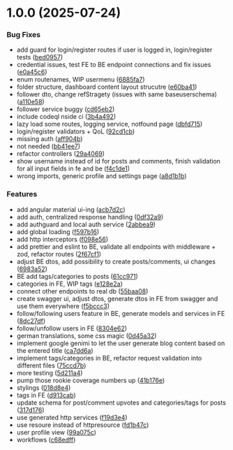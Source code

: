 # 1.0.0 (2025-07-24)


### Bug Fixes

* add guard for login/register routes if user is logged in, login/register tests ([bed0957](https://github.com/eknaub/odin-blog-api/commit/bed0957df72ef584a53f4824786c3505d94da020))
* credential issues, test FE to BE endpoint connections and fix issues ([e0a45c6](https://github.com/eknaub/odin-blog-api/commit/e0a45c641150283732dfc354f343ed88dedbfa47))
* enum routenames, WIP usermenu ([6885fa7](https://github.com/eknaub/odin-blog-api/commit/6885fa77e9b5f38627d50dd79069d639e1f04424))
* folder structure, dashboard content layout strucutre ([e60ba41](https://github.com/eknaub/odin-blog-api/commit/e60ba418fbcf05fc2c4221d575d62359cc62b675))
* follower dto, change refStragety (issues with same baseuserschema) ([a110e58](https://github.com/eknaub/odin-blog-api/commit/a110e58ce5bd7c6fe9263a93e85a7496a0018145))
* follower service buggy ([cd65eb2](https://github.com/eknaub/odin-blog-api/commit/cd65eb23841ffa7e029cc7c51369fb8d932de87d))
* include codeql nside ci ([3b4a492](https://github.com/eknaub/odin-blog-api/commit/3b4a4924170fea8e98bd0f23d75611387cef73fe))
* lazy load some routes, logging service, notfound page ([dbfd715](https://github.com/eknaub/odin-blog-api/commit/dbfd715bf96f6fd27a7c93281b1e009b347473db))
* login/register validators + QoL ([92cd1cb](https://github.com/eknaub/odin-blog-api/commit/92cd1cbea0c32caf4e902db1d276691bc3a061eb))
* missing auth ([aff904b](https://github.com/eknaub/odin-blog-api/commit/aff904b3f11d6a2c36ca5509f2ce2191fb8ac14c))
* not needed ([bb41ee7](https://github.com/eknaub/odin-blog-api/commit/bb41ee72f8c265ac010e2dc75116a5f7c0f8b86d))
* refactor controllers ([29a4069](https://github.com/eknaub/odin-blog-api/commit/29a4069e5b766a7451f0e8a2c30129abf7beee59))
* show username instead of id for posts and comments, finish validation for all input fields in fe and be ([f4c1de1](https://github.com/eknaub/odin-blog-api/commit/f4c1de1bacca1f27a52efc8e1689dbfe6e6ccfc1))
* wrong imports, generic profile and settings page ([a8d1b1b](https://github.com/eknaub/odin-blog-api/commit/a8d1b1b093576115446b4e2d17918a670297615c))


### Features

* add angular material ui-ing ([acb7d2c](https://github.com/eknaub/odin-blog-api/commit/acb7d2cc18342bec88ff0549fa1e2c509a7b1399))
* add auth, centralized response handling ([0df32a9](https://github.com/eknaub/odin-blog-api/commit/0df32a91050e29df9623656df539ef7724a6b105))
* add authguard and local auth service ([2abbea9](https://github.com/eknaub/odin-blog-api/commit/2abbea92712c366a36ff2e87643501b7d2070e11))
* add global loading ([f597b16](https://github.com/eknaub/odin-blog-api/commit/f597b166a73c7deb865d84e1b71685dad67c3cdc))
* add http interceptors ([f098e56](https://github.com/eknaub/odin-blog-api/commit/f098e56a9db5ab8ddc544e18b5e2d6c3b91034bf))
* add prettier and eslint to BE, validate all endpoints with middleware + zod, refactor routes ([2f67cf1](https://github.com/eknaub/odin-blog-api/commit/2f67cf199fd0108dc19dacb6b86f561d5775c861))
* adjust BE dtos, add possibility to create posts/comments, ui changes ([6983a52](https://github.com/eknaub/odin-blog-api/commit/6983a521c5ce093e3aeade2f8f41a333bc2a279c))
* BE add tags/categories to posts ([61cc971](https://github.com/eknaub/odin-blog-api/commit/61cc97154ad6010584a2b0e2ccf51cb1b7c03f29))
* categories in FE, WIP tags ([e128e2a](https://github.com/eknaub/odin-blog-api/commit/e128e2a41dc9a009f1d239f972eaff45c24ca336))
* connect other endpoints to real db ([55baa08](https://github.com/eknaub/odin-blog-api/commit/55baa0884d85449fb2aa3c650df227021506f576))
* create swagger ui, adjust dtos, generate dtos in FE from swagger and use them everywhere ([f5bccc3](https://github.com/eknaub/odin-blog-api/commit/f5bccc3979bacafefca986ee320e1bc330320f46))
* follow/following users feature in BE, generate models and services in FE ([8dc27df](https://github.com/eknaub/odin-blog-api/commit/8dc27df9b066fb0d0ab4434da12994792adebad5))
* follow/unfollow users in FE ([8304e62](https://github.com/eknaub/odin-blog-api/commit/8304e6275098268432a80cb8d040fcc4e241e6f4))
* german translations, some css magic ([0d45a32](https://github.com/eknaub/odin-blog-api/commit/0d45a32fe13d23647634190facaa4a459e9b3019))
* implement google genimi to let the user generate blog content based on the entered title ([ca7dd6a](https://github.com/eknaub/odin-blog-api/commit/ca7dd6a5ca451394f75c7fee7d1ded2edc1d4abe))
* implement tags/categories in BE, refactor request validation into different files ([75ccd7b](https://github.com/eknaub/odin-blog-api/commit/75ccd7be3e5109e556835c8bcfb846c40012a805))
* more testing ([5d211a4](https://github.com/eknaub/odin-blog-api/commit/5d211a4ec68750528b0329bfe09c88a62cc566c1))
* pump those rookie coverage numbers up ([41b176e](https://github.com/eknaub/odin-blog-api/commit/41b176eb8d460ef024834bdade49d70d2504c65f))
* stylings ([018d8e4](https://github.com/eknaub/odin-blog-api/commit/018d8e4e9e64810a0621017e82a90cd5fb78605a))
* tags in FE ([d913cab](https://github.com/eknaub/odin-blog-api/commit/d913cab406d33ecfbe527b7afa9811b209f3e286))
* update schema for post/comment upvotes and categories/tags for posts ([317d176](https://github.com/eknaub/odin-blog-api/commit/317d17629db403b212f0f7b5047d2fe7a1d743b9))
* use generated http services ([f19d3e4](https://github.com/eknaub/odin-blog-api/commit/f19d3e48f45955e0355db0742aaa6715dc16b75d))
* use resoure instead of httpresource ([fd1b47c](https://github.com/eknaub/odin-blog-api/commit/fd1b47c1318c8ae6d843666b24e22f7a2be943fd))
* user profile view ([99a075c](https://github.com/eknaub/odin-blog-api/commit/99a075ccaec02603f9e0d522c298d6248e79c2ae))
* workflows ([c68edff](https://github.com/eknaub/odin-blog-api/commit/c68edff0eaa10931959a066a77c32fdad7242b0a))
